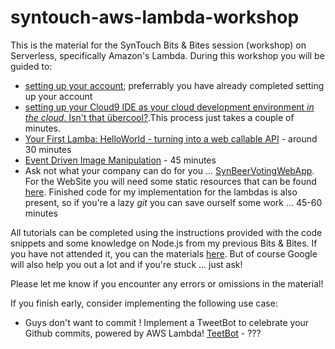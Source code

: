 # syntouch-aws-lambda-workshop
This is the material for the SynTouch Bits & Bites session (workshop) on Serverless, specifically Amazon's Lambda.
During this workshop you will be guided to:
* [setting up your account](https://github.com/mnuman/syntouch-aws-lambda-workshop/blob/master/0-Account%20Setup/Account%20Setup.pdf); preferrably you have already completed setting up your account
* [setting up your Cloud9 IDE as your cloud development environment *in the cloud*. Isn't that übercool?](https://github.com/mnuman/syntouch-aws-lambda-workshop/blob/master/1-Cloud9/Cloud9.pdf).This process just takes a couple of minutes.
* [Your First Lamba: HelloWorld - turning into a web callable API](https://github.com/mnuman/syntouch-aws-lambda-workshop/blob/master/2-Hello%20World/Hello%20World.pdf) - around 30 minutes
* [Event Driven Image Manipulation](https://github.com/mnuman/syntouch-aws-lambda-workshop/blob/master/3-Image%20Manipulation/Image%20Manipulation.pdf) - 45 minutes
* Ask not what your company can do for you ... [SynBeerVotingWebApp](https://github.com/mnuman/syntouch-aws-lambda-workshop/blob/master/4-Website/SynBeerVotingApp%20-%20Lambda%20powered%20website.pdf). For the WebSite you will need some static resources that can be found [here](https://github.com/mnuman/syntouch-aws-lambda-workshop/tree/master/4.%20Website). Finished code for my implementation for the lambdas is also present, so if you're a lazy *git* you can save ourself some work ... 45-60 minutes

All tutorials can be completed using the instructions provided with the code snippets and some knowledge on Node.js from my previous Bits & Bites. If you have not attended it, you can the materials [here](https://github.com/mnuman/syntouch-node-js).
But of course Google will also help you out a lot and if you're stuck ... just ask!

Please let me know if you encounter any errors or omissions in the material!

If you finish early, consider implementing the following use case:
* Guys don't want to commit ! Implement a TweetBot to celebrate your Github commits, powered by AWS Lambda! [TeetBot](https://github.com/mnuman/syntouch-aws-lambda-workshop/blob/master/5-Tweetbot/TweetBot.pdf) - ???
